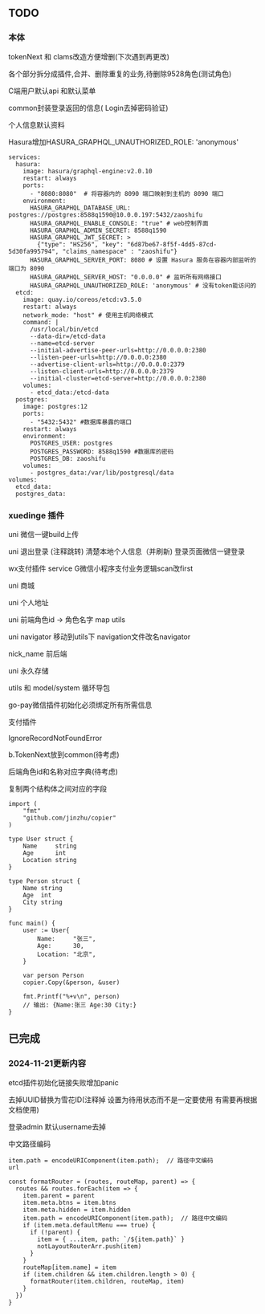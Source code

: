 ## TODO

### 本体

tokenNext 和 clams改造方便增删(下次遇到再更改)

各个部分拆分成插件,合并、删除重复的业务,待删除9528角色(测试角色)

C端用户默认api 和默认菜单

common封装登录返回的信息( Login去掉密码验证)

个人信息默认资料

Hasura增加HASURA_GRAPHQL_UNAUTHORIZED_ROLE: 'anonymous' 

```
services:
  hasura:
    image: hasura/graphql-engine:v2.0.10
    restart: always
    ports:
      - "8080:8080"  # 将容器内的 8090 端口映射到主机的 8090 端口
    environment:
      HASURA_GRAPHQL_DATABASE_URL: postgres://postgres:8588q1590@10.0.0.197:5432/zaoshifu
      HASURA_GRAPHQL_ENABLE_CONSOLE: "true" # web控制界面
      HASURA_GRAPHQL_ADMIN_SECRET: 8588q1590
      HASURA_GRAPHQL_JWT_SECRET: >
        {"type": "HS256", "key": "6d87be67-8f5f-4dd5-87cd-5d30fa995794", "claims_namespace" : "zaoshifu"}
      HASURA_GRAPHQL_SERVER_PORT: 8080 # 设置 Hasura 服务在容器内部监听的端口为 8090
      HASURA_GRAPHQL_SERVER_HOST: "0.0.0.0" # 监听所有网络接口
      HASURA_GRAPHQL_UNAUTHORIZED_ROLE: 'anonymous' # 没有token能访问的
  etcd:
    image: quay.io/coreos/etcd:v3.5.0
    restart: always
    network_mode: "host" # 使用主机网络模式
    command: |
      /usr/local/bin/etcd
      --data-dir=/etcd-data
      --name=etcd-server
      --initial-advertise-peer-urls=http://0.0.0.0:2380
      --listen-peer-urls=http://0.0.0.0:2380
      --advertise-client-urls=http://0.0.0.0:2379
      --listen-client-urls=http://0.0.0.0:2379
      --initial-cluster=etcd-server=http://0.0.0.0:2380
    volumes:
      - etcd_data:/etcd-data
  postgres:
    image: postgres:12
    ports:
      - "5432:5432" #数据库暴露的端口
    restart: always
    environment:
      POSTGRES_USER: postgres
      POSTGRES_PASSWORD: 8588q1590 #数据库的密码
      POSTGRES_DB: zaoshifu 
    volumes:
      - postgres_data:/var/lib/postgresql/data
volumes:
  etcd_data:
  postgres_data:
```



### xuedinge 插件

uni 微信一键build上传

uni 退出登录  (注释跳转) 清楚本地个人信息（并刷新) 登录页面微信一键登录

wx支付插件 service G微信小程序支付业务逻辑scan改first

uni 商城

uni 个人地址

uni 前端角色id -> 角色名字 map utils

uni navigator 移动到utils下  navigation文件改名navigator

nick_name 前后端

uni 永久存储

utils 和 model/system 循环导包

go-pay微信插件初始化必须绑定所有所需信息

支付插件



IgnoreRecordNotFoundError

b.TokenNext放到common(待考虑)

后端角色id和名称对应字典(待考虑)

复制两个结构体之间对应的字段

```
import (
    "fmt"
    "github.com/jinzhu/copier"
)

type User struct {
    Name     string
    Age      int
    Location string
}

type Person struct {
    Name string
    Age  int
    City string
}

func main() {
    user := User{
        Name:     "张三",
        Age:      30,
        Location: "北京",
    }

    var person Person
    copier.Copy(&person, &user)

    fmt.Printf("%+v\n", person)
    // 输出: {Name:张三 Age:30 City:}
}
```

## 已完成

### 2024-11-21更新内容

etcd插件初始化链接失败增加panic

去掉UUID替换为雪花ID(注释掉 设置为待用状态而不是一定要使用 有需要再根据文档使用)

登录admin 默认username去掉

中文路径编码

```
item.path = encodeURIComponent(item.path);  // 路径中文编码
url

const formatRouter = (routes, routeMap, parent) => {
  routes && routes.forEach(item => {
    item.parent = parent
    item.meta.btns = item.btns
    item.meta.hidden = item.hidden
    item.path = encodeURIComponent(item.path);  // 路径中文编码
    if (item.meta.defaultMenu === true) {
      if (!parent) {
        item = { ...item, path: `/${item.path}` }
        notLayoutRouterArr.push(item)
      }
    }
    routeMap[item.name] = item
    if (item.children && item.children.length > 0) {
      formatRouter(item.children, routeMap, item)
    }
  })
}
```
